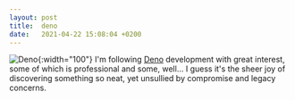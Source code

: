 ```yaml
---
layout: post
title:  deno
date:   2021-04-22 15:08:04 +0200
---
```

![Deno](https://deno.land/logo.svg){:width="100"} I'm following [Deno](https://deno.land) 
development with great interest, some of which is professional and some, well... I guess it's 
the sheer joy of discovering something so neat, yet unsullied by compromise and legacy concerns.
